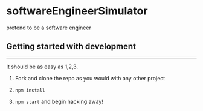 # softwareEngineerSimulator
pretend to be a software engineer

## Getting started with development ##
--------------------------------------
It should be as easy as 1,2,3.

1. Fork and clone the repo as you would with any other project

2. `npm install`

3. `npm start` and begin hacking away!
